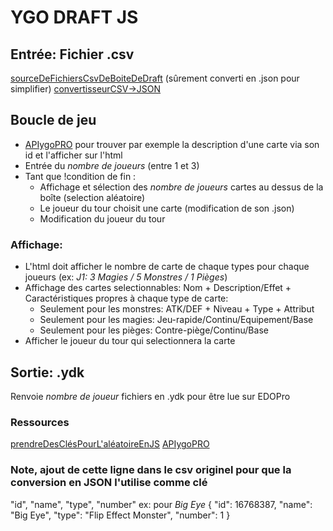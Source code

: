 # YGO DRAFT JS

## Entrée: Fichier .csv
[sourceDeFichiersCsvDeBoiteDeDraft](https://ygoprodeck.com/cube/)
(sûrement converti en .json pour simplifier)
[convertisseurCSV->JSON](https://csvjson.com/csv2json)

## Boucle de jeu
- [APIygoPRO](https://ygoprodeck.com/api-guide/) pour trouver par exemple la description d'une carte via son id et l'afficher sur l'html
- Entrée du *nombre de joueurs* (entre 1 et 3)
- Tant que !condition de fin :
    - Affichage et sélection des *nombre de joueurs* cartes au dessus de la boîte (selection aléatoire)
    - Le joueur du tour choisit une carte (modification de son .json)
    - Modification du joueur du tour

### Affichage:
- L'html doit afficher le nombre de carte de chaque types pour chaque joueurs
(ex: *J1: 3 Magies / 5 Monstres / 1 Pièges*)
- Affichage des cartes selectionnables: Nom + Description/Effet + Caractéristiques propres à chaque type de carte:
    - Seulement pour les monstres: ATK/DEF + Niveau + Type + Attribut
    - Seulement pour les magies: Jeu-rapide/Continu/Equipement/Base
    - Seulement pour les pièges: Contre-piège/Continu/Base
- Afficher le joueur du tour qui selectionnera la carte

## Sortie: .ydk
Renvoie *nombre de joueur* fichiers en .ydk pour être lue sur EDOPro

### Ressources
[prendreDesClésPourL'aléatoireEnJS](https://developer.mozilla.org/fr/docs/Web/JavaScript/Reference/Global_Objects/Object/keys)
[APIygoPRO](https://ygoprodeck.com/api-guide/)

### Note, ajout de cette ligne dans le csv originel pour que la conversion en JSON l'utilise comme clé
"id", "name", "type", "number"
ex: pour *Big Eye*
{
    "id": 16768387,
    "name": "Big Eye",
    "type": "Flip Effect Monster",
    "number": 1
}
